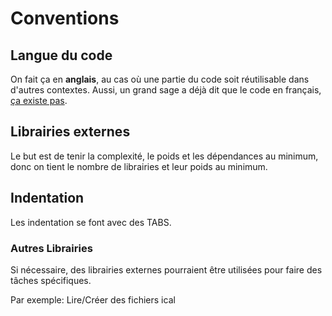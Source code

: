 # Conventions

## Langue du code

On fait ça en **anglais**, au cas où une partie du code soit réutilisable dans d'autres contextes.
Aussi, un grand sage a déjà dit que le code en français, [ça existe pas](https://github.com/antoineMoPa/gel-glacial/pull/1#issuecomment-163925550).

## Librairies externes

Le but est de tenir la complexité, le poids et les dépendances au minimum, donc on tient le nombre de librairies et leur poids au minimum.

## Indentation

Les indentation se font avec des TABS.

### Autres Librairies

Si nécessaire, des librairies externes pourraient être utilisées pour faire des tâches spécifiques.

Par exemple: Lire/Créer des fichiers ical
